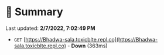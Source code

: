 # 📖 Summary
Last updated: **2/7/2022, 7:02:49 PM**

- `GET` [https://Bhadwa-sala.toxicblte.repl.co](https://Bhadwa-sala.toxicblte.repl.co) - **Down** (363ms)
